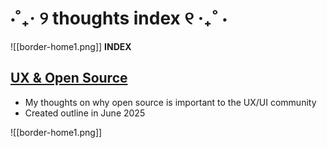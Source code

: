 # ⋅˚₊‧ ୨ thoughts index ୧ ‧₊˚ ⋅

![[border-home1.png]]
**INDEX**
## [UX & Open Source](https://digi.dana.nyc/blog/ux-in-open-source)
- My thoughts on why open source is important to the UX/UI community
- Created outline in June 2025

![[border-home1.png]]